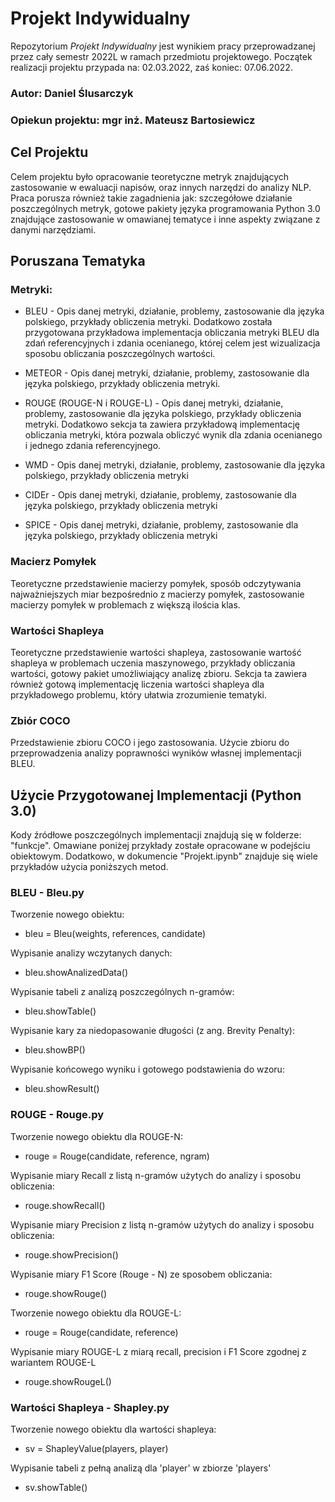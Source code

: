 # Projekt Indywidualny
Repozytorium _Projekt Indywidualny_ jest wynikiem pracy przeprowadzanej przez cały semestr 2022L w ramach przedmiotu projektowego. Początek realizacji projektu przypada na: 02.03.2022, zaś koniec: 07.06.2022.

### Autor: Daniel Ślusarczyk
### Opiekun projektu: mgr inż. Mateusz Bartosiewicz

## Cel Projektu
Celem projektu było opracowanie teoretyczne metryk znajdujących zastosowanie w ewaluacji napisów, oraz innych narzędzi do analizy NLP. Praca porusza również takie zagadnienia jak: szczegółowe działanie poszczególnych metryk, gotowe pakiety języka programowania Python 3.0 znajdujące zastosowanie w omawianej tematyce i inne aspekty związane z danymi narzędziami.

## Poruszana Tematyka
### Metryki:
- BLEU - Opis danej metryki, działanie, problemy, zastosowanie dla języka polskiego, przykłady obliczenia metryki. Dodatkowo została przygotowana przykładowa implementacja obliczania metryki BLEU dla zdań referencyjnych i zdania ocenianego, której celem jest wizualizacja sposobu obliczania poszczególnych wartości.

- METEOR - Opis danej metryki, działanie, problemy, zastosowanie dla języka polskiego, przykłady obliczenia metryki.

- ROUGE (ROUGE-N i ROUGE-L) - Opis danej metryki, działanie, problemy, zastosowanie dla języka polskiego, przykłady obliczenia metryki. Dodatkowo sekcja ta zawiera przykładową implementację obliczania metryki, która pozwala obliczyć wynik dla zdania ocenianego i jednego zdania referencyjnego.

- WMD - Opis danej metryki, działanie, problemy, zastosowanie dla języka polskiego, przykłady obliczenia metryki

- CIDEr - Opis danej metryki, działanie, problemy, zastosowanie dla języka polskiego, przykłady obliczenia metryki

- SPICE - Opis danej metryki, działanie, problemy, zastosowanie dla języka polskiego, przykłady obliczenia metryki

### Macierz Pomyłek
Teoretyczne przedstawienie macierzy pomyłek, sposób odczytywania najważniejszych miar bezpośrednio z macierzy pomyłek, zastosowanie macierzy pomyłek w problemach z większą ilościa klas.
### Wartości Shapleya
Teoretyczne przedstawienie wartości shapleya, zastosowanie wartość shapleya w problemach uczenia maszynowego, przykłady obliczania wartości, gotowy pakiet umożliwiający analizę zbioru. Sekcja ta zawiera również gotową implementację liczenia wartości shapleya dla przykładowego problemu, który ułatwia zrozumienie tematyki.
### Zbiór COCO
Przedstawienie zbioru COCO i jego zastosowania. Użycie zbioru do przeprowadzenia analizy poprawności wyników własnej implementacji BLEU.

## Użycie Przygotowanej Implementacji (Python 3.0)
Kody źródłowe poszczególnych implementacji znajdują się w folderze: "funkcje". Omawiane poniżej przykłady zostałe opracowane w podejściu obiektowym. Dodatkowo, w dokumencie "Projekt.ipynb" znajduje się wiele przykładów użycia poniższych metod.

### BLEU - Bleu.py
Tworzenie nowego obiektu:
  - bleu = Bleu(weights, references, candidate)

Wypisanie analizy wczytanych danych:
  - bleu.showAnalizedData()

Wypisanie tabeli z analizą poszczególnych n-gramów:
  - bleu.showTable()
  
Wypisanie kary za niedopasowanie długości (z ang. Brevity Penalty):
  - bleu.showBP()

Wypisanie końcowego wyniku i gotowego podstawienia do wzoru:
  - bleu.showResult()

### ROUGE - Rouge.py
Tworzenie nowego obiektu dla ROUGE-N:
  - rouge = Rouge(candidate, reference, ngram)

Wypisanie miary Recall z listą n-gramów użytych do analizy i sposobu obliczenia:
  - rouge.showRecall()

Wypisanie miary Precision z listą n-gramów użytych do analizy i sposobu obliczenia:
  - rouge.showPrecision()

Wypisanie miary F1 Score (Rouge - N) ze sposobem obliczania:
  - rouge.showRouge()

Tworzenie nowego obiektu dla ROUGE-L:
  - rouge = Rouge(candidate, reference)

Wypisanie miary ROUGE-L z miarą recall, precision i F1 Score zgodnej z wariantem ROUGE-L
  - rouge.showRougeL()

### Wartości Shapleya - Shapley.py
Tworzenie nowego obiektu dla wartości shapleya:
  - sv = ShapleyValue(players, player)

Wypisanie tabeli z pełną analizą dla 'player' w zbiorze 'players'
  - sv.showTable()

